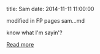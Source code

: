 title: Sam 
date: 2014-11-11 11:00:00



modified in FP pages sam...md


know what I'm sayin'?

[Read more](http://slipsum.com/)
